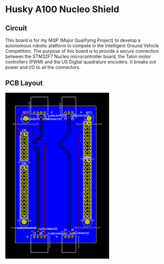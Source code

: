 Husky A100 Nucleo Shield
===

## Circuit

This board is for my MQP (Major Qualifying Project) to develop a autonomous robotic platform to compete in the Intelligent Ground Vehicle Competition. The purpose of this board is to provide a secure connection between the STM32F7 Nucleo microcontroller board, the Talon motor controllers (PWM) and the US Digital quadrature encoders. It breaks out power and I/O to all the connectors.

## PCB Layout

![Image](PCBShieldPhoto_v1_0.png "icon")
